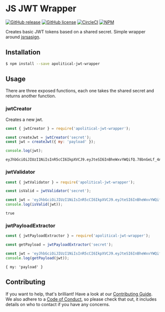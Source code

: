 JS JWT Wrapper
==============

[![GitHub release](https://img.shields.io/github/release/apolitical/apolitical-js-jwt-wrapper.svg)](https://github.com/apolitical/apolitical-js-jwt-wrapper/releases)
[![GitHub license](https://img.shields.io/github/license/apolitical/apolitical-js-jwt-wrapper.svg)](https://github.com/apolitical/apolitical-js-jwt-wrapper/blob/master/LICENSE)
[![CircleCI](https://img.shields.io/circleci/project/github/apolitical/apolitical-js-jwt-wrapper/master.svg)](https://circleci.com/gh/apolitical/apolitical-js-jwt-wrapper)
[![NPM](https://img.shields.io/npm/v/apolitical-jwt-wrapper.svg)](https://www.npmjs.com/package/apolitical-jwt-wrapper)

Creates basic JWT tokens based on a shared secret. Simple wrapper around [jsrsasign].

Installation
------------

```bash
$ npm install --save apolitical-jwt-wrapper
```

Usage
-----

There are three exposed functions, each one takes the shared secret and returns another function.

### jwtCreator

Creates a new jwt.

```javascript
const { jwtCreator } = require('apolitical-jwt-wrapper');

const createJwt = jwtCreator('secret');
const jwt = createJwt({ my: 'payload' });

console.log(jwt);
```
```
eyJhbGciOiJIUzI1NiIsInR5cCI6IkpXVCJ9.eyJteSI6InBheWxvYWQifQ.78bnGeLf_4A3mXZhStnMo6warvE1M5QTHRJClTpnS4s
```

### jwtValidator

```javascript
const { jwtValidator } = require('apolitical-jwt-wrapper');

const isValid = jwtValidator('secret');

const jwt = 'eyJhbGciOiJIUzI1NiIsInR5cCI6IkpXVCJ9.eyJteSI6InBheWxvYWQifQ.78bnGeLf_4A3mXZhStnMo6warvE1M5QTHRJClTpnS4s';
console.log(isValid(jwt));
```
```
true
```

### jwtPayloadExtractor

```javascript
const { jwtPayloadExtractor } = require('apolitical-jwt-wrapper');

const getPayload = jwtPayloadExtractor('secret');

const jwt = 'eyJhbGciOiJIUzI1NiIsInR5cCI6IkpXVCJ9.eyJteSI6InBheWxvYWQifQ.78bnGeLf_4A3mXZhStnMo6warvE1M5QTHRJClTpnS4s';
console.log(getPayload(jwt));
```
```
{ my: 'payload' }
```

Contributing
------------

If you want to help, that's brilliant! Have a look at our [Contributing Guide](CONTRIBUTING.md). We also adhere to a
[Code of Conduct](CODE_OF_CONDUCT.md), so please check that out, it includes details on who to contact if you have any
concerns.

[jsrsasign]: https://kjur.github.io/jsrsasign/
